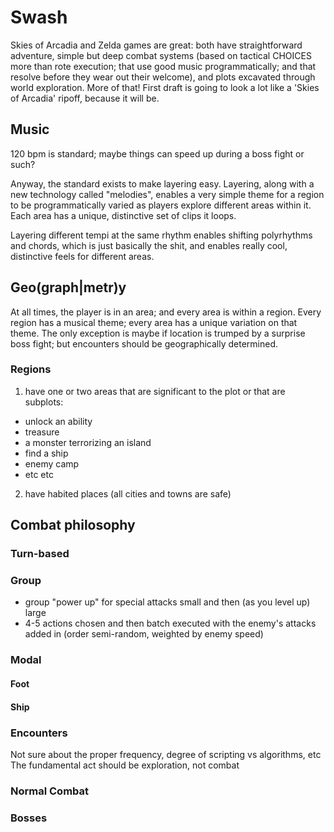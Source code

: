 # Swash

Skies of Arcadia and Zelda games are great: both have straightforward
adventure, simple but deep combat systems (based on tactical CHOICES more than
rote execution; that use good music programmatically; and that resolve before
they wear out their welcome), and plots excavated through world exploration.
More of that! First draft is going to look a lot like a 'Skies of Arcadia'
ripoff, because it will be.

## Music
120 bpm is standard; maybe things can speed up during a boss fight or such?

Anyway, the standard exists to make layering easy. Layering, along with a new
technology called "melodies", enables a very simple theme for a region to be
programmatically varied as players explore different areas within it. Each area
has a unique, distinctive set of clips it loops.

Layering different tempi at the same rhythm enables shifting polyrhythms and
chords, which is just basically the shit, and enables really cool, distinctive
feels for different areas.

## Geo(graph|metr)y
At all times, the player is in an area; and every area is within a region. Every
region has a musical theme; every area has a unique variation on that theme. The
only exception is maybe if location is trumped by a surprise boss fight; but
encounters should be geographically determined.
### Regions
1. have one or two areas that are significant to the plot or that are subplots:
  * unlock an ability
  * treasure
  * a monster terrorizing an island
  * find a ship
  * enemy camp
  * etc etc

2. have habited places (all cities and towns are safe)

## Combat philosophy
### Turn-based
### Group
  * group "power up" for special attacks small and then (as you level up) large
  * 4-5 actions chosen and then batch executed with the enemy's attacks
    added in (order semi-random, weighted by enemy speed)

### Modal
#### Foot
#### Ship
### Encounters
Not sure about the proper frequency, degree of scripting vs algorithms, etc
The fundamental act should be exploration, not combat
### Normal Combat
### Bosses
